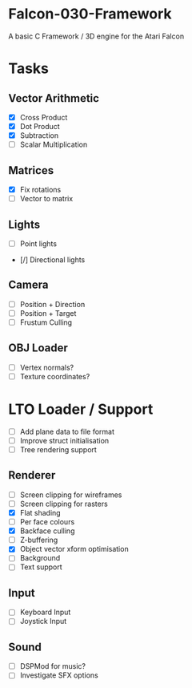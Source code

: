 # Falcon-030-Framework
A basic C Framework / 3D engine for the Atari Falcon

# Tasks

## Vector Arithmetic

- [x] Cross Product
- [x] Dot Product
- [x] Subtraction
- [ ] Scalar Multiplication

## Matrices

- [x] Fix rotations
- [ ] Vector to matrix

## Lights

- [ ] Point lights
- [/] Directional lights

## Camera

- [ ] Position + Direction
- [ ] Position + Target
- [ ] Frustum Culling

## OBJ Loader

- [ ] Vertex normals?
- [ ] Texture coordinates?

# LTO Loader / Support
- [ ] Add plane data to file format
- [ ] Improve struct initialisation
- [ ] Tree rendering support

## Renderer

- [ ] Screen clipping for wireframes
- [ ] Screen clipping for rasters
- [x] Flat shading
- [ ] Per face colours
- [x] Backface culling
- [ ] Z-buffering
- [x] Object vector xform optimisation
- [ ] Background
- [ ] Text support

## Input

- [ ] Keyboard Input
- [ ] Joystick Input

## Sound
- [ ] DSPMod for music?
- [ ] Investigate SFX options
